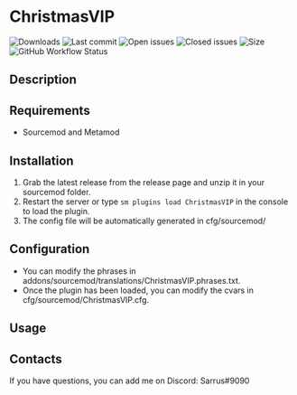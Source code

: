 ﻿# ChristmasVIP


![Downloads](https://img.shields.io/github/downloads/Sarrus1/ChristmasVIP/total?style=flat-square) ![Last commit](https://img.shields.io/github/last-commit/Sarrus1/ChristmasVIP?style=flat-square) ![Open issues](https://img.shields.io/github/issues/Sarrus1/ChristmasVIP?style=flat-square) ![Closed issues](https://img.shields.io/github/issues-closed/Sarrus1/ChristmasVIP?style=flat-square) ![Size](https://img.shields.io/github/repo-size/Sarrus1/ChristmasVIP?style=flat-square) ![GitHub Workflow Status](https://img.shields.io/github/workflow/status/Sarrus1/ChristmasVIP/Compile%20with%20SourceMod?style=flat-square)

## Description ##


## Requirements ##
- Sourcemod and Metamod


## Installation ##
1. Grab the latest release from the release page and unzip it in your sourcemod folder.
2. Restart the server or type `sm plugins load ChristmasVIP` in the console to load the plugin.
3. The config file will be automatically generated in cfg/sourcemod/

## Configuration ##
- You can modify the phrases in addons/sourcemod/translations/ChristmasVIP.phrases.txt.
- Once the plugin has been loaded, you can modify the cvars in cfg/sourcemod/ChristmasVIP.cfg.


## Usage ##


## Contacts ##
If you have questions, you can add me on Discord: Sarrus#9090



